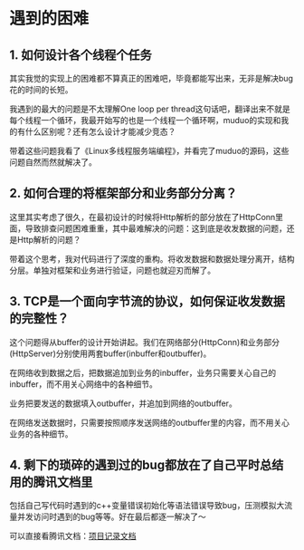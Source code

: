 # 遇到的困难

## 1. 如何设计各个线程个任务
其实我觉的实现上的困难都不算真正的困难吧，毕竟都能写出来，无非是解决bug花的时间的长短。

我遇到的最大的问题是不太理解One loop per thread这句话吧，翻译出来不就是每个线程一个循环，我最开始写的也是一个线程一个循环啊，muduo的实现和我的有什么区别呢？还有怎么设计才能减少竞态？

带着这些问题我看了《Linux多线程服务端编程》，并看完了muduo的源码，这些问题自然而然就解决了。

## 2. 如何合理的将框架部分和业务部分分离？

这里其实考虑了很久，在最初设计的时候将Http解析的部分放在了HttpConn里面，导致排查问题困难重重，其中最难解决的问题：这到底是收发数据的问题，还是Http解析的问题？

带着这个思考，我对代码进行了深度的重构。将收发数据和数据处理分离开，结构分层。单独对框架和业务进行验证，问题也就迎刃而解了。

## 3. TCP是一个面向字节流的协议，如何保证收发数据的完整性？

这个问题得从buffer的设计开始讲起。我们在网络部分(HttpConn)和业务部分(HttpServer)分别使用两套buffer(inbuffer和outbuffer)。

在网络收到数据之后，把数据追加到业务的inbuffer，业务只需要关心自己的inbuffer，而不用关心网络中的各种细节。

业务把要发送的数据填入outbuffer，并追加到网络的outbuffer。

在网络发送数据时，只需要按照顺序发送网络的outbuffer里的内容，而不用关心业务的各种细节。

## 4. 剩下的琐碎的遇到过的bug都放在了自己平时总结用的腾讯文档里

包括自己写代码时遇到的c++变量错误初始化等语法错误导致bug，压测模拟大流量并发访问时遇到的bug等等。好在最后都逐一解决了～

可以直接看腾讯文档：[项目记录文档](https://docs.qq.com/doc/DS0hNRk5iV2ZpT3pZ)
